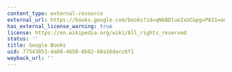 ```yaml
---
content_type: external-resource
external_url: https://books.google.com/books?id=qNkBDlueIxUC&pg=PA31=onepage#v=onepage&q&f=false
has_external_license_warning: true
license: https://en.wikipedia.org/wiki/All_rights_reserved
status: ''
title: Google Books
uid: 77543851-da08-4650-8b82-68a16dacc6f1
wayback_url: ''
---
```

